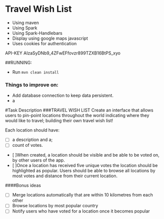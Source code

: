 # Travel Wish List

- Using maven
- Using Spark
- Using Spark-Handlebars
- Display using google maps javascript
- Uses cookies for authentication

API-KEY AIzaSyDNb9_4ZFwEFfovzr899TZXB16BtPS_xyo

##RUNNING:

- Run `mvn clean install`

### Things to improve on:
- Add database connection to keep data persistent.
- a


#Task Description
###TRAVEL WISH LISTCreate an interface that allows users to pin-point locations throughout the world indicating where they would like to travel; building their own travel wish list!
Each location should have:

- [ ] a description and a; 
- [ ] count of votes. 
- [ ]When created, a location should be visible and be able to be voted on, by other users of the app.- [ ]Once a location has received five unique votes the location should be highlighted as popular. Users should be able to browse all locations by most votes and distance from their current location.####Bonus ideas
- [ ] Merge locations automatically that are within 10 kilometres from each other- [ ] Browse locations by most popular country- [ ] Notify users who have voted for a location once it becomes popular